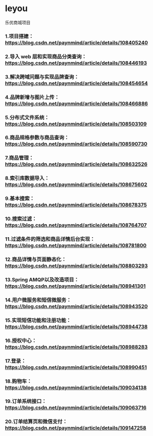# leyou
乐优商城项目

### 1.项目搭建：https://blog.csdn.net/paynmind/article/details/108405240
### 2.导入 web 层和实现商品分类查询：https://blog.csdn.net/paynmind/article/details/108446193
### 3.解决跨域问题与实现品牌查询：https://blog.csdn.net/paynmind/article/details/108454654
### 4.品牌新增与图片上传：https://blog.csdn.net/paynmind/article/details/108466886
### 5.分布式文件系统：https://blog.csdn.net/paynmind/article/details/108503109
### 6.商品规格参数与商品查询：https://blog.csdn.net/paynmind/article/details/108590730
### 7.商品管理：https://blog.csdn.net/paynmind/article/details/108632526
### 8.索引库数据导入：https://blog.csdn.net/paynmind/article/details/108675602
### 9.基本搜索：https://blog.csdn.net/paynmind/article/details/108678375
### 10.搜索过滤：https://blog.csdn.net/paynmind/article/details/108764707
### 11.过滤条件的筛选和商品详情后台实现：https://blog.csdn.net/paynmind/article/details/108781800
### 12.商品详情与页面静态化：https://blog.csdn.net/paynmind/article/details/108803293
### 13.Spring AMQP以及改造项目：https://blog.csdn.net/paynmind/article/details/108941301
### 14.用户微服务和短信微服务：https://blog.csdn.net/paynmind/article/details/108943520
### 15.实现短信功能和注册功能：https://blog.csdn.net/paynmind/article/details/108944738
### 16.授权中心：https://blog.csdn.net/paynmind/article/details/108988283
### 17.登录：https://blog.csdn.net/paynmind/article/details/108990451
### 18.购物车：https://blog.csdn.net/paynmind/article/details/109034138
### 19.订单系统接口：https://blog.csdn.net/paynmind/article/details/109063716
### 20.订单结算页和微信支付：https://blog.csdn.net/paynmind/article/details/109147258
